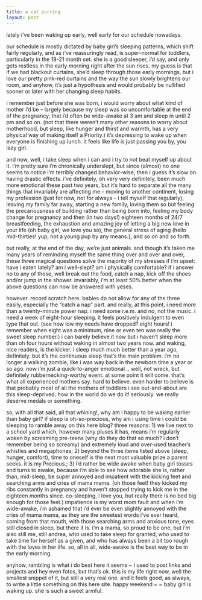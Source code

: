 ```yaml
---
title: a cat purring    
layout: post
---
```


lately i’ve been waking up early, well early for our schedule nowadays.

our schedule is mostly dictated by baby girl’s sleeping patterns, which shift fairly regularly, and as i’ve reassuringly read, is super-normal for toddlers, particularly in the 18-21 month set. she is a good sleeper, i’d say, and only gets restless in the early morning right after the sun rises. my guess is that if we had blackout curtains, she’d sleep through those early mornings, but i love our pretty pink-red curtains and the way the sun slowly brightens our room, and anyhow, it’s just a hypothesis and would probably be nullified sooner or later with her changing sleep habits.

i remember just before she was born, i would worry about what kind of mother i’d be – largely because my sleep was so uncomfortable at the end of the pregnancy, that i’d often be wide-awake at 3 am and sleep in until 2 pm and so on. (not that there weren’t many other reasons to worry about motherhood, but sleep, like hunger and thirst and warmth, has a very physical way of making itself a Priority.) it’s depressing to wake up when everyone is finishing up lunch. it feels like life is just passing you by, you lazy girl.

and now, well, i take sleep when i can and i try to not beat myself up about it. i’m pretty sure i’m chronically underslept, but since (almost) no one seems to notice i’m terribly changed behavior-wise, then i guess it’s slow on having drastic effects. i’ve definitely, oh very very definitely, been much more emotional these past two years, but it’s hard to separate all the many things that invariably are affecting me – moving to another continent, losing my profession (just for now, not for always – i tell myself that regularly), leaving my family far away, starting a new family, loving them so but feeling the precariousness of building rather than being born into, feeling my body change for pregnancy and then (in two days!) eighteen months of 24/7 breastfeeding, the exhaustion and amazing joy of letting a big new love in your life (oh baby girl, we love you so), the general stress of aging (hello mid-thirties! yup, not a young pup by any means.), and so on and so forth.

but really, at the end of the day, we’re just animals. and though it’s taken me many years of reminding myself the same thing over and over and over, these three magical questions solve the majority of my stresses if i’m upset: have i eaten lately? am i well-slept? am i physically comfortable? if i answer no to any of those, well break out the food, catch a nap, kick off the shoes and/or jump in the shower. invariably, i’m at least 50% better when the above questions can now be answered with yeses.

however. record scratch here. babies do not allow for any of the three easily, especially the “catch a nap” part. and really, at this point, i need more than a twenty-minute power nap. i need some r.e.m. and no, not the music. i need a week of eight-hour sleeping. it feels positively indulgent to even type that out. (see how low my needs have dropped? eight hours! i remember when eight was a minimum, nine or even ten was really the sweet sleep number.) i can barely believe it now but i haven’t sleep more than oh four hours without waking in almost two years now. and waking, nice readers, is the kicker. i sleep much much better than a year ago, definitely. but it’s the continuous sleep that’s the main problem. i’m no longer a walking zombie, like i was way back in the newborn time a year or so ago. now i’m just a quick-to-anger emotional .. well, not wreck, but definitely rubbernecking-worthy event. at some point it will come. that’s what all experienced mothers say. hard to believe. even harder to believe is that probably most of all the mothers of toddlers i see out-and-about are this sleep-deprived. how in the world do we do it! seriously. we really deserve medals or something.

so, with all that said, all that whining!, why am i happy to be waking earlier than baby girl? if sleep is oh-so-precious, why am i using time i could be sleeping to ramble away on this here blog? three reasons: 1) we live next to a school yard which, however many pluses it has, means i’m regularly woken by screaming pre-teens (why do they do that so much? i don’t remember being so screamy) and extremely loud and over-used teacher’s whistles and megaphones; 2) beyond the three items listed above (sleep, hunger, comfort), time to oneself is the next most valuable prize a parent seeks. it is my Precious.; 3) i’d rather be wide awake when baby girl tosses and turns to awake, because i’m able to see how adorable she is, rather than, mid-sleep, be super annoyed and impatient with the kicking feet and searching arms and cries of mama mama. (oh those feet! they kicked my ribs constantly in pregnancy and haven’t stopped trying to kick me in the eighteen months since. co-sleeping, i love you, but really there is no bed big enough for those feet.) impatience is my worst mom fault and when i’m wide-awake, i’m ashamed that i’d ever be even slightly annoyed with the cries of mama mama, as they are the sweetest words i’ve ever heard, coming from that mouth, with those searching arms and anxious tone, eyes still closed in sleep, but there it is. i’m a mama, so proud to be one, but i’m also still me, still andrea, who used to take sleep for granted, who used to take time for herself as a given, and who has always been a bit too rough with the loves in her life. so, all in all, wide-awake is the best way to be in the early morning.

anyhow, rambling is what i do best here it seems ~ i used to post links and projects and hey even fotos, but that’s ok. this is my life right now, well the smallest snippet of it, but still a very real one. and it feels good, as always, to write a little something on this here site. happy weekend ~ ~ baby girl is waking up. she is such a sweet armful.